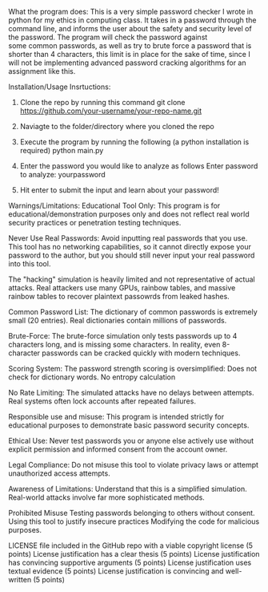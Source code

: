 What the program does:
This is a very simple password checker I wrote in python for my ethics in computing class.
It takes in a password through the command line, and informs the user about the safety
and security level of the password. The program will check the password against \
some common passwords, as well as try to brute force a password that is shorter than 4 characters,
this limit is in place for the sake of time, since I will not be implementing advanced 
password cracking algorithms for an assignment like this.

Installation/Usage Insrtuctions:
1. Clone the repo by running this command
git clone https://github.com/your-username/your-repo-name.git

2. Naviagte to the folder/directory where you cloned the repo
3. Execute the program by running the following (a python installation is required)
   python main.py
4. Enter the password you would like to analyze as follows
   Enter password to analyze: yourpassword
5. Hit enter to submit the input and learn about your password!

Warnings/Limitations:
Educational Tool Only:
This program is for educational/demonstration purposes only and does not reflect real world 
security practices or penetration testing techniques.

Never Use Real Passwords:
Avoid inputting real passwords that you use. This tool has no networking capabilities, so it cannot
directly expose your password to the author, but you should still never input your real password into this tool.

The "hacking" simulation is heavily limited and not representative of actual attacks. Real attackers use many 
GPUs, rainbow tables, and massive rainbow tables to recover plaintext passowrds from leaked hashes.

Common Password List:
The dictionary of common passwords is extremely small (20 entries). Real dictionaries contain millions of passwords.

Brute-Force:
The brute-force simulation only tests passwords up to 4 characters long, and is missing some characters. In reality, even 8-character passwords can be cracked quickly with modern techniques.

Scoring System:
The password strength scoring is oversimplified:
Does not check for dictionary words.
No entropy calculation

No Rate Limiting:
The simulated attacks have no delays between attempts. Real systems often lock accounts after repeated failures.

Responsible use and misuse:
This program is intended strictly for educational purposes to demonstrate basic password security concepts.

Ethical Use: Never test passwords you or anyone else actively use without explicit permission and informed consent from the account owner.

Legal Compliance: Do not misuse this tool to violate privacy laws or attempt unauthorized access attempts.

Awareness of Limitations: Understand that this is a simplified simulation. Real-world attacks involve far more sophisticated methods.

Prohibited Misuse
Testing passwords belonging to others without consent.
Using this tool to justify insecure practices
Modifying the code for malicious purposes.


LICENSE file included in the GitHub repo with a viable copyright license (5 points)
License justification has a clear thesis (5 points)
License justification has convincing supportive arguments (5 points)
License justification uses textual evidence (5 points)
License justification is convincing and well-written (5 points)
